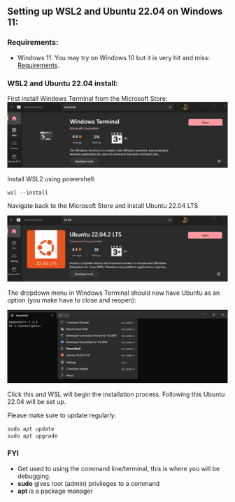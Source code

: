 ## Setting up WSL2 and Ubuntu 22.04 on Windows 11:

### Requirements:

* Windows 11. You may try on Windows 10 but it is very hit and miss: [Requirements](https://learn.microsoft.com/en-us/windows/wsl/install).

### WSL2 and Ubuntu 22.04 install:

First install Windows Terminal from the Microsoft Store:
![](resources/terminal.png)

Install WSL2 using powershell:
```
wsl --install
```
Navigate back to the Microsoft Store and install Ubuntu 22.04 LTS

![](resources/ubuntu.png)

The dropdown menu in Windows Terminal should now have Ubuntu as an option (you make have to close and reopen):

![](resources/powershell.png)

Click this and WSL will begin the installation process. Following this Ubuntu 22.04 will be set up.

Please make sure to update regularly:
```
sudo apt update
sudo apt upgrade
```

### FYI
* Get used to using the command line/terminal, this is where you will be debugging. 
* **sudo** gives root (admin) privileges to a command
* **apt** is a package manager 
